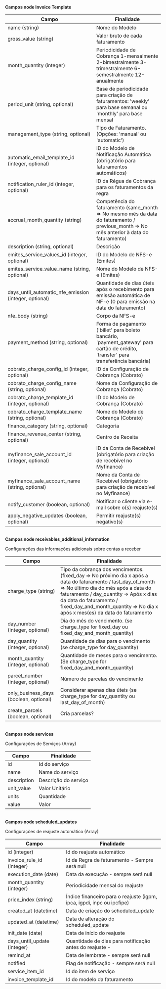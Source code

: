 <br>
<strong> Campos node Invoice Template </strong>

|         Campo                        |          Finalidade
| ------------------------------------ | ---------------------------------------------------------- |
| name (string)                        | Nome do Modelo                                             |
| gross_value (string)                 | Valor bruto de cada faturamento                            |
| month_quantity (integer)             | Periodicidade de Cobrança 1-mensalmente 2-bimestralmente 3-trimestralmente 6-semestralmente 12-anualmente |
| period_unit (string, optional)       | Base de periodicidade para criação de faturamentos: 'weekly' para base semanal ou 'monthly' para base mensal|
| management_type (string, optional)   | Tipo de Faturamento. (Opções: 'manual' ou 'automatic')                           |
| automatic_email_template_id (integer, optional)         | ID do Modelo de Notificação Automática (obrigatório para faturamentos automáticos)|
| notification_ruler_id (integer, optional)               | ID da Régua de Cobrança para os faturamentos da regra                           |
| accrual_month_quantity (string)     | Competência do faturamento (same_month => No mesmo mês da data do faturamento / previous_month => No mês anterior à data do faturamento)|
| description (string, optional)      | Descrição                                |
| emites_service_values_id (integer, optional)            | ID do Modelo de NFS-e (Emites)                                                  |
| emites_service_value_name (string, optional)            | Nome do Modelo de NFS-e (Emites)                                                |
| days_until_automatic_nfe_emission (integer, optional)   | Quantidade de dias úteis após o recebimento para emissão automática de NF-e (0 para emissão na data do faturamento)|
| nfe_body (string)                                       | Corpo da NFS-e                                                                  |
| payment_method (string, optional)   | Forma de pagamento ('billet' para boleto bancário, 'payment_gateway' para cartão de crédito, 'transfer' para transferência bancária)|
| cobrato_charge_config_id (integer, optional)            | ID da Configuração de Cobrança (Cobrato)                                        |
| cobrato_charge_config_name (string, optional)           | Nome da Configuração de Cobrança (Cobrato)                                      |
| cobrato_charge_template_id (integer, optional)          | ID do Modelo de Cobrança (Cobrato)                                              |
| cobrato_charge_template_name (string, optional)         | Nome do Modelo de Cobrança (Cobrato)                                            |
| finance_category (string, optional)                     | Categoria                                                                       |
| finance_revenue_center (string, optional)               | Centro de Receita                                                               |
| myfinance_sale_account_id (integer, optional)           | ID da Conta de Recebível (obrigatório para criação de recebível no Myfinance)   |
| myfinance_sale_account_name (string, optional)          | Nome da Conta de Recebível (obrigatório para criação de recebível no Myfinance) |
| notify_customer (boolean, optional)                     | Notificar o cliente via e-mail sobre o(s) reajuste(s)                           |
| apply_negative_updates (boolean, optional)              | Permitir reajuste(s) negativo(s)                                                |


<br>
<strong> Campos node receivables_additional_information </strong>
<p> Configurações das informações adicionais sobre contas a receber </p>

|         Campo                        |          Finalidade
| ------------------------------------ | ---------------------------------------------------------- |
| charge_type (string)                 | Tipo da cobrança dos vencimentos. (fixed_day => No próximo dia x após a data do faturamento / last_day_of_month => No último dia do mês após a data do faturamento / day_quantity => Após x dias da data do faturamento / fixed_day_and_month_quantity => No dia x após x mes(es) da data do faturamento |
| day_number (integer, optional)      | Dia do mês do vencimento. (se charge_type for fixed_day ou fixed_day_and_month_quantity)|
| day_quantity (integer, optional)    | Quantidade de dias para o vencimento (se charge_type for day_quantity)|
| month_quantity (integer, optional)  | Quantidade de meses para o vencimento. (Se charge_type for fixed_day_and_month_quantity)|
| parcel_number (integer, optional)   | Número de parcelas do vencimento                    |
| only_business_days (boolean, optional)| Considerar apenas dias úteis (se charge_type for day_quantity ou last_day_of_month)|
| create_parcels (boolean, optional)  | Cria parcelas?                                                                       |



<br>
<strong> Campos node services </strong>
<p> Configurações de Serviços (Array) </p>

|         Campo                        |          Finalidade
| ------------------------------------ | --------------------------------------------------- |
| id                                   | Id do serviço                                       |
| name                                 | Name do serviço                                     |
| description                          | Descrição do serviço                                |
| unit_value                           | Valor Unitário                                      |
| units                                | Quantidade                                          |
| value                                | Valor                                               |


<br>
<strong> Campos node scheduled_updates </strong><br>
<p> Configurações de reajuste automático (Array) </p>

|         Campo                        |          Finalidade
| ------------------------------------ | --------------------------------------------------- |
| id (integer)                         | Id do reajuste automático                           |
| invoice_rule_id  (integer)           | Id da Regra de faturamento - Sempre será null       |
| execution_date (date)                | Data da execução - sempre será null                 |
| month_quantity (integer)             | Periodicidade mensal do reajuste                    |
| price_index (string)                 | Índice financeiro para o reajuste (igpm, ipca, igpdi, inpc ou ipcfipe)|
| created_at (datetime)                | Data de criação do scheduled_update                 |
| updated_at (datetime)                | Data de alteração do scheduled_update               |
| init_date (date)                     | Data de início do reajuste                          |
| days_until_update (integer)          | Quantidade de dias para notificação antes do reajuste -|
| remind_at                            | Data de lembrate - sempre será null |
| notified                             | Flag de notificação - sempre será null               |
| service_item_id                      | Id do item de serviço                                |
| invoice_template_id                  | Id do modelo da faturamento                          |
